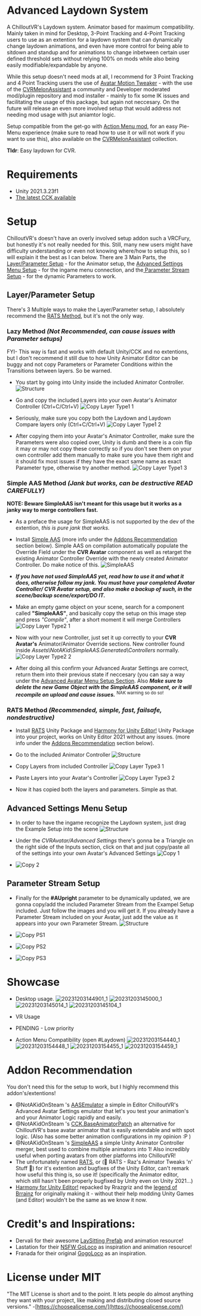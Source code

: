 # Advanced Laydown System
A ChilloutVR's Laydown system. Animator based for maximum compatibility.
Mainly taken in mind for Desktop, 3-Point Tracking and 4-Point Tracking users to use as an extention for a laydown system that can dynamically change laydown animations, and even have more control for being able to sitdown and standup and for animations to change inbetween certain user defined threshold sets without relying 100% on mods while also being easily modifiable/expandable by anyone.

While this setup doesn't need mods at all, I recommend for 3 Point Tracking and 4 Point Tracking users the use of [Avatar Motion Tweaker](https://github.com/SDraw/ml_mods_cvr/tree/master/ml_amt#avatar-motion-tweaker) - with the use of the [CVRMelonAssistant](https://github.com/knah/CVRMelonAssistant/releases) a community and Developer moderated mod/plugin repository and mod installer - mainly to fix some IK issues and facilitating the usage of this package, but again not neccesary. On the future will release an even more involved setup that would address not needing mod usage with jsut aniamtor logic.

Setup compatible from the get-go with [Action Menu mod](https://github.com/dakyneko/DakyModsCVR/releases), for an easy Pie-Menu experience (make sure to read how to use it or will not work if you want to use this), also available on the [CVRMelonAssistant](https://github.com/knah/CVRMelonAssistant/releases) collection.

**Tldr**: Easy laydown for CVR.

# Requirements
- Unity 2021.3.23f1
- [The latest CCK available](https://developers.abinteractive.net/cck/setup/)

# Setup
ChilloutVR's doesn't have an overly involved setup addon such a VRCFury, but honestly it's not really needed for this. Still, many new users might have difficulty understanding or even not knowing where/how to setup this, so I will explain it the best as I can below. There are 3 Main Parts, the [Layer/Parameter Setup](https://github.com/MachMX/Advanced-Laydown-System#layerparameter-setup) - for the Animator setup, the [Advanced Settings Menu Setup](https://github.com/MachMX/Advanced-Laydown-System#advanced-settings-menu-setup) - for the ingame menu connection, and the[ Parameter Stream Setup](https://github.com/MachMX/Advanced-Laydown-System#parameter-stream-setup) - for the dynamic Parameters to work.

## Layer/Parameter Setup
There's 3 Multiple ways to make the Layer/Parameter setup, I absolutely recommend the [RATS Method](https://github.com/MachMX/Advanced-Laydown-System#rats-method-recommended-simple-fast-failsafe-nondestructive), but it's not the only way.

### Lazy Method ***(Not Recommended, can cause issues with Parameter setups)***
FYI- This way is fast and works with default Unity/CCK and no extentions, but I don't recommend it still due to how Unity Animator Editor can be buggy and not copy Parameters or Parameter Conditions within the Transitions between layers. So be warned.
- You start by going into Unity inside the included Animator Controller. ![Structure](https://github.com/MachMX/Advanced-Laydown-System/assets/15898823/c252ada0-6dbf-4393-8d69-5f06c6e60f9f)

- Go and copy the included Layers into your own Avatar's Animator Controller (Ctrl+C/Ctrl+V) ![Copy Layer Type1 1](https://github.com/MachMX/Advanced-Laydown-System/assets/15898823/47cdeef0-c476-4165-b0cd-84bddd6dfdc5)

- Seriously, make sure you copy both the Laydown and Laydown Compare layers only (Ctrl+C/Ctrl+V) ![Copy Layer Type1 2](https://github.com/MachMX/Advanced-Laydown-System/assets/15898823/7c56e5cb-90a1-4a04-b705-317f902cb85c)

- After copying them into your Avatar's Animator Controller, make sure the Parameters were also copied over, Unity is dumb and there is a coin flip it may or may not copy these correctly so if you don't see them on your own controller add them manually to make sure you have them right and it should fix most issues if they have the exact same name as exact Parameter type, otherwise try another method. ![Copy Layer Type1 3](https://github.com/MachMX/Advanced-Laydown-System/assets/15898823/c81aa1b0-65b4-4f6b-ae87-9037b1b52795)



### Simple AAS Method ***(Jank but works, can be destructive READ CAREFULLY)***
**NOTE: Beware SimpleAAS isn't meant for this usage but it works as a janky way to merge controllers fast.**
- As a preface the usage for SimpleAAS is not supported by the dev of the extention, *this is pure jank that works*.
- Install [Simple AAS](https://github.com/NotAKidOnSteam/SimpleAAS/) (more info under the [Addons Recommendation](https://github.com/MachMX/Advanced-Laydown-System#addon-recommendation) section below).
   Simple AAS on compilation automatically populate the Override Field under the **CVR Avatar** component as well as retarget the existing Animator Controller Override with the newly created Animator Controller. Do make notice of this. ![SimpleAAS](https://github.com/MachMX/Advanced-Laydown-System/assets/15898823/2a249bad-359a-401a-a1d5-2b6b23552d23)

- **_If you have not used SimpleAAS yet, read how to use it and what it does, otherwise follow my jank. You must have your completed Avatar Controller/ CVR Avatar setup, and also make a backup of such, in the scene/backup scene/export/DO IT._**
- Make an empty game object on your scene, search for a component called **"SimpleAAS"**, and basically copy the setup on this image step and press *"Compile"*, after a short moment it will merge Controllers ![Copy Layer Type2 1](https://github.com/MachMX/Advanced-Laydown-System/assets/15898823/7cad7b18-9cc3-47b1-80f1-d189e911cb75)

- Now with your new Controller, just set it up correctly to your **CVR Avatar's** Animator/Animator Override sections. New controller found inside *Assets\NotAKid\SimpleAAS.Generated\Controllers* normally. ![Copy Layer Type2 2](https://github.com/MachMX/Advanced-Laydown-System/assets/15898823/22430e61-7c6e-4dc2-a460-429d783c5e7b)

- After doing all this confirm your Advanced Avatar Settings are correct, return them into their previous state if neccesary (you can say a way under the [Advanced Avatar Menu Setup Section](https://github.com/MachMX/Advanced-Laydown-System/tree/main#advanced-settings-menu-setup). Also ***Make sure to delete the new Game Object with the SimpleAAS component, or it will recompile on upload and cause issues.*** <sup>NAK warning so do so!</sup>


### RATS Method ***(Recommended, simple, fast, failsafe, nondestructive)***
- Install [RATS](https://github.com/rrazgriz/RATS/releases) Unity Package and [Harmony for Unity Editor!](https://github.com/rrazgriz/harmony-vpm/releases/) Unity Package into your project, works on Unity Editor 2021 without any issues. (more info under the [Addons Recommendation](https://github.com/MachMX/Advanced-Laydown-System#addon-recommendation) section below).

- Go to the included Animator Controller ![Structure](https://github.com/MachMX/Advanced-Laydown-System/assets/15898823/c252ada0-6dbf-4393-8d69-5f06c6e60f9f)

- Copy Layers from included Controller ![Copy Layer Type3 1](https://github.com/MachMX/Advanced-Laydown-System/assets/15898823/04ea8414-7433-4bc7-be45-313d3b938124)

- Paste Layers into your Avatar's Controller ![Copy Layer Type3 2](https://github.com/MachMX/Advanced-Laydown-System/assets/15898823/e360a22e-3427-4a2a-8bb6-e87f21f85226)

- Now it has copied both the layers and parameters. Simple as that.

## Advanced Settings Menu Setup
- In order to have the ingame recognize the Laydown system, just drag the Example Setup into the scene ![Structure](https://github.com/MachMX/Advanced-Laydown-System/assets/15898823/c252ada0-6dbf-4393-8d69-5f06c6e60f9f)

- Under the *CVRAvatar/Advanced Settings* there's gonna be a Triangle on the right side of the Inputs section, click on that and jsut copy/paste all of the settings into your own Avatar's Advanced Settings ![Copy 1](https://github.com/MachMX/Advanced-Laydown-System/assets/15898823/27bf9e1a-32d0-4b60-981b-eb515a6d0e28)

- ![Copy 2](https://github.com/MachMX/Advanced-Laydown-System/assets/15898823/3f0ec90c-110a-4d6b-a8de-29627b57ceae)


## Parameter Stream Setup
- Finally for the **#AUpright** parameter to be dynamically updated, we are gonna copy/add the included Parameter Stream from the Exampel Setup included. Just follow the images and you will get it. If you already have a Parameter Stream included on your Avatar, just add the value as it appears into your own Parameter Stream. ![Structure](https://github.com/MachMX/Advanced-Laydown-System/assets/15898823/c252ada0-6dbf-4393-8d69-5f06c6e60f9f)
- ![Copy PS1](https://github.com/MachMX/Advanced-Laydown-System/assets/15898823/c8c0ee64-c4c0-4533-91b3-aa973eafe3b0)

- ![Copy PS2](https://github.com/MachMX/Advanced-Laydown-System/assets/15898823/e6932562-ecb0-42f6-afbf-52be419e29b2)

- ![Copy PS3](https://github.com/MachMX/Advanced-Laydown-System/assets/15898823/3243c8de-1480-43ce-82f7-452f3fa80066)

# Showcase
- Desktop usage.
![20231203144901_1](https://github.com/MachMX/Advanced-Laydown-System/assets/15898823/ca45259d-0e85-4f77-9b51-0a9de04c9cc7)
![20231203145000_1](https://github.com/MachMX/Advanced-Laydown-System/assets/15898823/ffe6db0a-0fa1-4f6e-9dc0-e02c680a7c19)
![20231203145014_1](https://github.com/MachMX/Advanced-Laydown-System/assets/15898823/d0ff8b01-f255-41fd-a42a-f498c6619eb0)
![20231203145104_1](https://github.com/MachMX/Advanced-Laydown-System/assets/15898823/bc72ee0d-c144-41a9-831b-ba8137c2e009)

- VR Usage 
- PENDING - Low priority

- Action Menu Compatibility (open #Laydown) ![20231203154440_1](https://github.com/MachMX/Advanced-Laydown-System/assets/15898823/28a925d9-8505-4942-8a9b-95bc97f274cb)
![20231203154448_1](https://github.com/MachMX/Advanced-Laydown-System/assets/15898823/098d37f7-d64a-4a49-95fa-403171333ff7)
![20231203154455_1](https://github.com/MachMX/Advanced-Laydown-System/assets/15898823/eb8cbccd-75ff-4be5-a1bb-d831c6f40944)
![20231203154459_1](https://github.com/MachMX/Advanced-Laydown-System/assets/15898823/63244c0d-5787-42e1-8a37-c810401e0257)


# Addon Recommendation
You don't need this for the setup to work, but I highly recommend this addon's/extentions!

- @NotAKidOnSteam 's [AASEmulator](https://github.com/NotAKidOnSteam/AASEmulator/) a simple in Editor ChilloutVR's Advanced Avatar Settings emulator that let's you test your animation's and your Animator Logic rapidly and easily.
- @NotAKidOnSteam 's [CCK.BaseAnimatorPatch](https://github.com/NotAKidOnSteam/CCK.BaseAnimatorPatch) an alternative for ChilloutVR's base avatar animator that is easily extendable and with spot logic. (Also has some better animation configurations in my opinion :P )
- @NotAKidOnSteam 's [SimpleAAS](https://github.com/NotAKidOnSteam/SimpleAAS/) a simple Unity Animator Controller merger, best used to combine multiple animators into 1! Also incredibly useful when porting avatars from other platforms into ChilloutVR!
- The unfortunately named [RATS](https://github.com/rrazgriz/RATS/releases), or (🐀 RATS - Raz's Animator Tweaks 'n' Stuff 🧀) for it's extention and bugfixes of the Unity Editor, can't remark how useful this thing is, so use it! (specifically the Animator editor, which still hasn't been properly bugfixed by Unity even on Unity 2021...)
- [Harmony for Unity Editor!](https://github.com/rrazgriz/harmony-vpm/releases/) repacked by Rrazgriz and the [legend of Brrainz](https://github.com/pardeike/Harmony) for originally making it - without their help modding Unity Games (and Editor) wouldn't be the same as we know it now.


# Credit's and Inspirations:

- Dervali for their awesome [LaySitting Prefab](https://github.com/Dervali-git/VRC-Tips/blob/main/LaySittingPrefab.md) and animation resource!
- Lastation for their [NSFW GoLoco](https://github.com/LastationVRChat/NSFW-GoLoco) as inspiration and animation resource!
- Franada for their original [GogoLoco](https://github.com/Franada/gogoloco/releases) as an inspiration.

# License under MIT
"The MIT License is short and to the point. It lets people do almost anything they want with your project, like making and distributing closed source versions." -[https://choosealicense.com/](https://choosealicense.com/)
